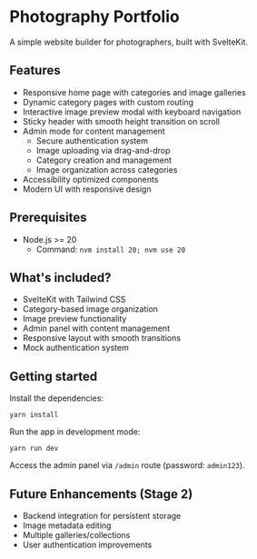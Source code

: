 # Photography Portfolio

A simple website builder for photographers, built with SvelteKit.

## Features

-   Responsive home page with categories and image galleries
-   Dynamic category pages with custom routing
-   Interactive image preview modal with keyboard navigation
-   Sticky header with smooth height transition on scroll
-   Admin mode for content management
    -   Secure authentication system
    -   Image uploading via drag-and-drop
    -   Category creation and management
    -   Image organization across categories
-   Accessibility optimized components
-   Modern UI with responsive design

## Prerequisites

-   Node.js >= 20
    -   Command: `nvm install 20; nvm use 20`

## What's included?

-   SvelteKit with Tailwind CSS
-   Category-based image organization
-   Image preview functionality
-   Admin panel with content management
-   Responsive layout with smooth transitions
-   Mock authentication system

## Getting started

Install the dependencies:

```
yarn install
```

Run the app in development mode:

```
yarn run dev
```

Access the admin panel via `/admin` route (password: `admin123`).

## Future Enhancements (Stage 2)

-   Backend integration for persistent storage
-   Image metadata editing
-   Multiple galleries/collections
-   User authentication improvements
